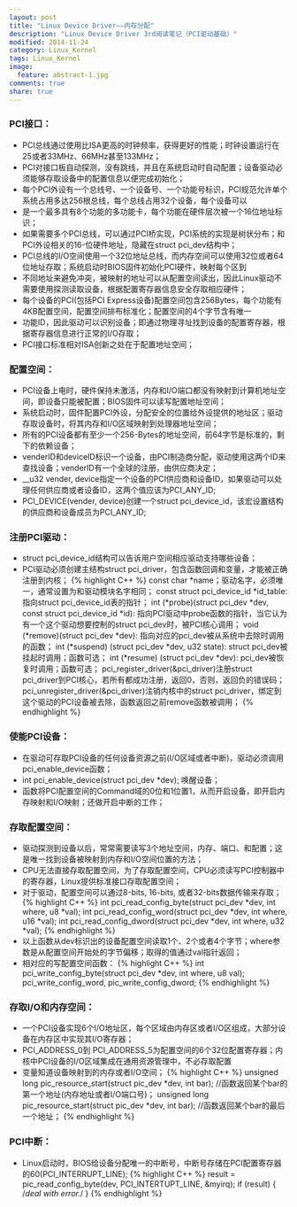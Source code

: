 ```yaml
---
layout: post
title: "Linux Device Driver——内存分配"
description: "Linux Device Driver 3rd阅读笔记（PCI驱动基础）"
modified: 2014-11-24
category: Linux_Kernel
tags: Linux_Kernel
image:
  feature: abstract-1.jpg
comments: true
share: true
---
```


### PCI接口：
* PCI总线通过使用比ISA更高的时钟频率，获得更好的性能；时钟设置运行在25或者33MHz、66MHz甚至133MHz；
* PCI对接口板自动探测，没有跳线，并且在系统启动时自动配置；设备驱动必须能够存取设备中的配置信息以便完成初始化；
* 每个PCI外设有一个总线号、一个设备号、一个功能号标识，PCI规范允许单个系统占用多达256根总线，每个总线占用32个设备，每个设备可以
* 是一个最多具有8个功能的多功能卡，每个功能在硬件层次被一个16位地址标识；
* 如果需要多个PCI总线，可以通过PCI桥实现，PCI系统的实现是树状分布；和PCI外设相关的16-位硬件地址，隐藏在struct pci_dev结构中；
* PCI总线的I/O空间使用一个32位地址总线，而内存空间可以使用32位或者64位地址存取；系统启动时BIOS固件初始化PCI硬件，映射每个区到
* 不同地址来避免冲突，被映射的地址可以从配置空间读出，因此Linux驱动不需要使用探测读取设备，根据配置寄存器信息安全存取相应硬件；
* 每个设备的PCI(包括PCI Express设备)配置空间包含256Bytes，每个功能有4KB配置空间，配置空间排布标准化；配置空间的4个字节含有唯一
* 功能ID，因此驱动可以识别设备；即通过物理寻址找到设备的配置寄存器，根据寄存器信息进行正常的I/O存取；
* PCI接口标准相对ISA创新之处在于配置地址空间；

### 配置空间：
* PCI设备上电时，硬件保持未激活，内存和I/O端口都没有映射到计算机地址空间，即设备只能被配置；BIOS固件可以读写配置地址空间；
* 系统启动时，固件配置PCI外设，分配安全的位置给外设提供的地址区；驱动存取设备时，将其内存和I/O区域映射到处理器地址空间；
* 所有的PCI设备都有至少一个256-Bytes的地址空间，前64字节是标准的，剩下的依赖设备；
* venderID和deviceID标识一个设备，由PCI制造商分配，驱动使用这两个ID来查找设备；venderID有一个全球的注册，由供应商决定；
* __u32 vender, device指定一个设备的PCI供应商和设备ID，如果驱动可以处理任何供应商或者设备ID，这两个值应该为PCI_ANY_ID;
* PCI_DEVICE(vender, device)创建一个struct pci_device_id，该宏设置结构的供应商和设备成员为PCI_ANY_ID;

### 注册PCI驱动：
* struct pci_device_id结构可以告诉用户空间相应驱动支持哪些设备；
* PCI驱动必须创建主结构struct pci_driver，包含函数回调和变量，才能被正确注册到内核；
{% highlight C++ %}
const char *name；驱动名字，必须唯一，通常设置为和驱动模块名字相同；
const struct pci_device_id *id_table: 指向struct pci_device_id表的指针；
int (*probe)(struct pci_dev *dev, const struct pci_device_id *id): 指向PCI驱动中probe函数的指针，当它认为有一个这个驱动想要控制的struct pci_dev时，被PCI核心调用；
void (*remove)(struct pci_dev *dev): 指向对应的pci_dev被从系统中去除时调用的函数；
int (*suspend) (struct pci_dev *dev, u32 state): struct pci_dev被挂起时调用；函数可选；
int (*resume) (struct pci_dev *dev): pci_dev被恢复时调用；函数可选；
pci_register_driver(&pci_driver)注册struct pci_driver到PCI核心，若所有都成功注册，返回0，否则，返回负的错误码；
pci_unregister_driver(&pci_driver)注销内核中的struct pci_driver，绑定到这个驱动的PCI设备被去除，函数返回之前remove函数被调用；
{% endhighlight %}

### 使能PCI设备：
* 在驱动可存取PCI设备的任何设备资源之前(I/O区域或者中断)，驱动必须调用pci_enable_device函数；
* int pci_enable_device(struct pci_dev *dev); 唤醒设备；
* 函数将PCI配置空间的Command域的0位和1位置1，从而开启设备，即开启内存映射和I/O映射；还做开启中断的工作；

### 存取配置空间：
* 驱动探测到设备以后，常常需要读写3个地址空间，内存、端口、和配置；这是唯一找到设备被映射到内存和I/O空间位置的方法；
* CPU无法直接存取配置空间，为了存取配置空间，CPU必须读写PCI控制器中的寄存器，Linux提供标准接口存取配置空间；
* 对于驱动，配置空间可以通过8-bits, 16-bits, 或者32-bits数据传输来存取；
{% highlight C++ %}
int pci_read_config_byte(struct pci_dev *dev, int where, u8 *val);
int pci_read_config_word(struct pci_dev *dev, int where, u16 *val);
int pci_read_config_dword(struct pci_dev *dev, int where, u32 *val);
 {% endhighlight %}
* 以上函数从dev标识出的设备配置空间读取1个、2个或者4个字节；where参数是从配置空间开始处的字节偏移；取得的值通过val指针返回；
* 相对应的写配置空间函数：
{% highlight C++ %}
int pci_write_config_byte(struct pci_dev *dev, int where, u8 val); 
pci_write_config_word, pic_write_config_dword;
{% endhighlight %}

### 存取I/O和内存空间：
* 一个PCI设备实现6个I/O地址区，每个区域由内存区或者I/O区组成，大部分设备在内存区中实现其I/O寄存器；
* PCI_ADDRESS_0到 PCI_ADDRESS_5为配置空间的6个32位配置寄存器；内核中PCI设备的I/O区域集成在通用资源管理中，不必存取配置
*  变量知道设备映射到的内存或者I/O空间；
{% highlight C++ %}
unsigned long pic_resource_start(struct pic_dev *dev, int bar);	//函数返回某个bar的第一个地址(内存地址或者I/O端口号)；
unsigned long pic_resource_start(struct pic_dev *dev, int bar);	//函数返回某个bar的最后一个地址；
{% endhighlight %}

### PCI中断：
* Linux启动时，BIOS给设备分配唯一的中断号，中断号存储在PCI配置寄存器的60(PCI_INTERRUPT_LINE);
{% highlight C++ %}
result = pic_read_config_byte(dev, PCI_INTERTUPT_LINE, &myirq);
if (result) {
	/*deal with error.*/
}
{% endhighlight %} 
